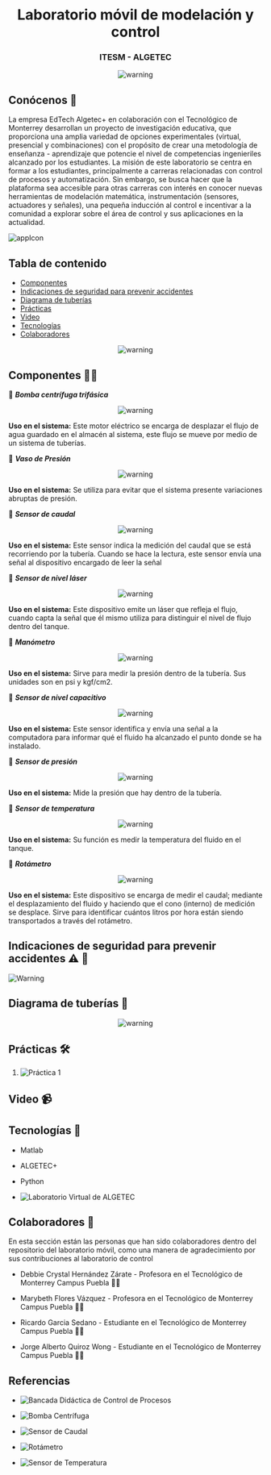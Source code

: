 <h1 align="center">Laboratorio móvil de modelación y control</h1>
<h3 align="center">ITESM - ALGETEC</h1>

<div align="center">
  <img src="images/13.png" alt="warning">
</div>

## Conócenos :dvd:
La empresa EdTech Algetec+ en colaboración con el Tecnológico de Monterrey desarrollan un proyecto de investigación educativa, que proporciona una amplia variedad de opciones experimentales (virtual, presencial y combinaciones) con el propósito de crear una metodología de enseñanza - aprendizaje que potencie el nivel de competencias ingenieriles alcanzado por los estudiantes. La misión de este laboratorio se centra en formar a los estudiantes, principalmente a carreras relacionadas con control de procesos y automatización. Sin embargo, se busca hacer que la plataforma sea accesible para otras carreras con interés en conocer nuevas herramientas de modelación matemática, instrumentación (sensores, actuadores y señales), una pequeña inducción al control e incentivar a la comunidad a explorar sobre el área de control y sus aplicaciones en la actualidad.

![appIcon](https://conecta.tec.mx/sites/default/files/inline-images/laboratorio-movil-mecatronica-campus-puebla-2.jpg)


## Tabla de contenido
- [Componentes](#seccion-1)
- [Indicaciones de seguridad para prevenir accidentes](#seccion-2)
- [Diagrama de tuberías](#seccion-3)
- [Prácticas](#seccion-4)
- [Video](#seccion-5)
- [Tecnologías](#seccion-6)
- [Colaboradores](#seccion-7)

<div align="center">
  <img src="images/1.png" alt="warning">
</div>

## Componentes <a name="seccion-1"></a> 👩‍💻
:small_red_triangle_down: ***Bomba centrífuga trifásica***

<div align="center">
  <img src="images/2.png" alt="warning">
</div>

**Uso en el sistema:**
Este motor eléctrico se encarga de desplazar el flujo de agua guardado en el almacén al sistema, este flujo se mueve por medio de un sistema de tuberías.

:small_red_triangle_down: ***Vaso de Presión***

<div align="center">
  <img src="images/3.png" alt="warning">
</div>

**Uso en el sistema:**
Se utiliza para evitar que el sistema presente variaciones abruptas de presión.

:small_red_triangle_down: ***Sensor de caudal***

<div align="center">
  <img src="images/4.png" alt="warning">
</div>

**Uso en el sistema:** 
Este sensor indica la medición del caudal que se está recorriendo por la tubería. Cuando se hace la lectura, este sensor envía una señal al dispositivo encargado de leer la señal

:small_red_triangle_down: ***Sensor de nivel láser***

<div align="center">
  <img src="images/5.png" alt="warning">
</div>

**Uso en el sistema:** 
Este dispositivo emite un láser que refleja el flujo, cuando capta la señal que él mismo utiliza para distinguir el nivel de flujo dentro del tanque.

:small_red_triangle_down: ***Manómetro***

<div align="center">
  <img src="images/6.png" alt="warning">
</div>

**Uso en el sistema:** 
Sirve para medir la presión dentro de la tubería. Sus unidades son en psi y kgf/cm2.

:small_red_triangle_down: ***Sensor de nivel capacitivo***

<div align="center">
  <img src="images/7.png" alt="warning">
</div>

**Uso en el sistema:** 
Este sensor identifica y envía una señal a la computadora para informar qué el fluido ha alcanzado el punto donde se ha instalado.

:small_red_triangle_down: ***Sensor de presión***

<div align="center">
  <img src="images/8.png" alt="warning">
</div>

**Uso en el sistema:** 
Mide la presión que hay dentro de la tubería.

:small_red_triangle_down: ***Sensor de temperatura***

<div align="center">
  <img src="images/9.png" alt="warning">
</div>

**Uso en el sistema:** 
Su función es medir la temperatura del fluido en el tanque.

:small_red_triangle_down: ***Rotámetro***

<div align="center">
  <img src="images/12.png" alt="warning">
</div>

**Uso en el sistema:** 
Este dispositivo se encarga de medir el caudal; mediante el desplazamiento del fluido y haciendo que el cono (interno) de medición se desplace. Sirve para identificar cuántos litros por hora están siendo transportados a través del rotámetro.

## Indicaciones de seguridad para prevenir accidentes <a name="seccion-2"></a>⚠️ 🚧

![Warning](images/10.png)

## Diagrama de tuberías <a name="seccion-3"></a> 🔌

<div align="center">
  <img src="images/11.png" alt="warning">
</div>

## Prácticas <a name="seccion-4"></a>🛠️

1. ![Práctica 1](https://github.com/labmovilITESM/Practica1/tree/main)

## Video <a name="seccion-5"></a>📹

## Tecnologías <a name="seccion-6"></a>📱

- Matlab

- ALGETEC+

- Python

- ![Laboratorio Virtual de ALGETEC](https://algetec.grupoa.education/plataforma/auth/signin?returnUrl=%2Fcourse%2F329264)

## Colaboradores <a name="seccion-7"></a>🦺
En esta sección están las personas que han sido colaboradores dentro del repositorio del laboratorio móvil, como una manera de agradecimiento por sus contribuciones al laboratorio de control

- Debbie Crystal Hernández Zárate - Profesora en el Tecnológico de Monterrey Campus Puebla 👩‍🏫

- Marybeth Flores Vázquez - Profesora en el Tecnológico de Monterrey Campus Puebla 👩‍🏫
  
- Ricardo Garcia Sedano - Estudiante en el Tecnológico de Monterrey Campus Puebla 👩‍🏫

- Jorge Alberto Quiroz Wong - Estudiante en el Tecnológico de Monterrey Campus Puebla 👩‍🏫

## Referencias 

- ![Bancada Didáctica de Control de Procesos](https://www.algetec.com.br/br/bancada-didatica-de-controle-de-processos-industriais-vazao-nivel-temperatura-e-pressao-versao-premium)

- ![Bomba Centrífuga](https://www.dicoculsa.com.mx/product-page/bomba-centrifuga-0-5-hp)

- ![Sensor de Caudal]([https://www.dicoculsa.com.mx/product-page/bomba-centrifuga-0-5-hp](https://articulo.mercadolibre.com.mx/MLM-603733880-sensor-de-flujo-de-agua-caudalimetro-yf-s201-_JM?matt_tool=42293996&matt_word=&matt_source=google&matt_campaign_id=19660263509&matt_ad_group_id=143232865102&matt_match_type=&matt_network=g&matt_device=c&matt_creative=647515868142&matt_keyword=&matt_ad_position=&matt_ad_type=pla&matt_merchant_id=278747651&matt_product_id=MLM603733880&matt_product_partition_id=1939579762936&matt_target_id=pla-1939579762936&gad_source=1&gclid=Cj0KCQiAjMKqBhCgARIsAPDgWlxUJWVMhxFqGcdAb3X9cfuPH6jTMMl-4PNzVwuyFbNn_LGsfhrR96IaAl57EALw_wcB)https://articulo.mercadolibre.com.mx/MLM-603733880-sensor-de-flujo-de-agua-caudalimetro-yf-s201-_JM?matt_tool=42293996&matt_word=&matt_source=google&matt_campaign_id=19660263509&matt_ad_group_id=143232865102&matt_match_type=&matt_network=g&matt_device=c&matt_creative=647515868142&matt_keyword=&matt_ad_position=&matt_ad_type=pla&matt_merchant_id=278747651&matt_product_id=MLM603733880&matt_product_partition_id=1939579762936&matt_target_id=pla-1939579762936&gad_source=1&gclid=Cj0KCQiAjMKqBhCgARIsAPDgWlxUJWVMhxFqGcdAb3X9cfuPH6jTMMl-4PNzVwuyFbNn_LGsfhrR96IaAl57EALw_wcB)

- ![Rotámetro](https://www.amazon.com.mx/pl%C3%A1stico-rot%C3%A1metro-100-1000L-Medidor-l%C3%ADquida/dp/B07F1ZJ6XN)

- ![Sensor de Temperatura](https://www.amazon.com.mx/Johnson-Controls-A99BB-200C-Temperature-Sensor/dp/B008HOXFZS/ref=asc_df_B008HOXFZS/?tag=gledskshopmx-20&linkCode=df0&hvadid=450975640238&hvpos=&hvnetw=g&hvrand=10608471906184081736&hvpone=&hvptwo=&hvqmt=&hvdev=c&hvdvcmdl=&hvlocint=&hvlocphy=9041292&hvtargid=pla-584529698828&psc=1&mcid=55511fa7cf6c35ea99f949a067e18f69)

<!---
labmovilITESM/labmovilITESM is a ✨ special ✨ repository because its `README.md` (this file) appears on your GitHub profile.
You can click the Preview link to take a look at your changes.
--->

